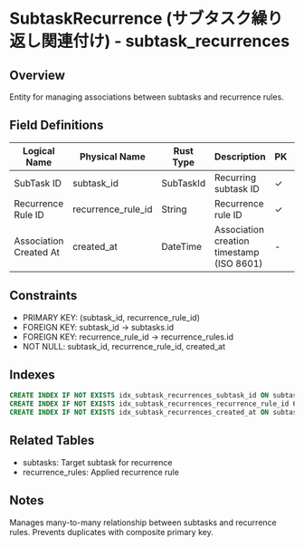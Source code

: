 # SubtaskRecurrence (サブタスク繰り返し関連付け) - subtask_recurrences

## Overview
Entity for managing associations between subtasks and recurrence rules.

## Field Definitions

| Logical Name | Physical Name | Rust Type | Description | PK | UK | NN | Default Value | Foreign Key | PostgreSQL Type | SQLite Type | TypeScript Type |
|--------------|---------------|-----------|-------------|----|----|----|---------------|-------------|-----------------|-------------|-----------------|
| SubTask ID | subtask_id | SubTaskId | Recurring subtask ID | ✓ | - | ✓ | - | subtasks.id | UUID | TEXT | string |
| Recurrence Rule ID | recurrence_rule_id | String | Recurrence rule ID | ✓ | - | ✓ | - | recurrence_rules.id | UUID | TEXT | string |
| Association Created At | created_at | DateTime<Utc> | Association creation timestamp (ISO 8601) | - | - | ✓ | - | - | TIMESTAMPTZ | TEXT | string |

## Constraints
- PRIMARY KEY: (subtask_id, recurrence_rule_id)
- FOREIGN KEY: subtask_id → subtasks.id
- FOREIGN KEY: recurrence_rule_id → recurrence_rules.id
- NOT NULL: subtask_id, recurrence_rule_id, created_at

## Indexes
```sql
CREATE INDEX IF NOT EXISTS idx_subtask_recurrences_subtask_id ON subtask_recurrences(subtask_id);
CREATE INDEX IF NOT EXISTS idx_subtask_recurrences_recurrence_rule_id ON subtask_recurrences(recurrence_rule_id);
CREATE INDEX IF NOT EXISTS idx_subtask_recurrences_created_at ON subtask_recurrences(created_at);
```

## Related Tables
- subtasks: Target subtask for recurrence
- recurrence_rules: Applied recurrence rule

## Notes
Manages many-to-many relationship between subtasks and recurrence rules. Prevents duplicates with composite primary key.
